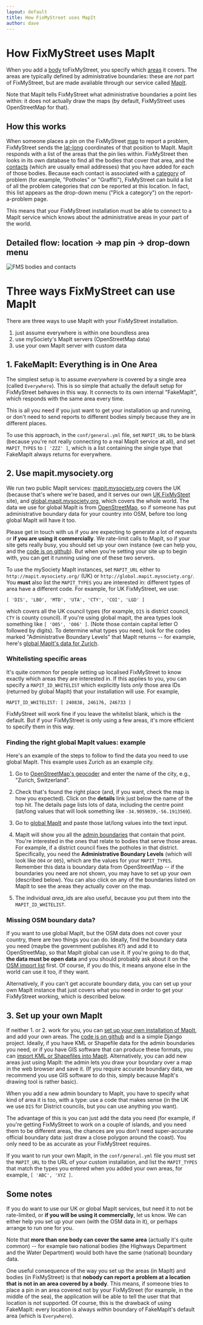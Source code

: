 ```yaml
---
layout: default
title: How FixMyStreet uses MapIt
author: dave
---
```


# How FixMyStreet uses MapIt

<p class="lead">When you add a <a href="/glossary/#body" class="glossary">body</a> toFixMyStreet,
you specify which <a href="/glossary/#area" class="glossary">areas</a> it
covers. The areas are typically defined by administrative boundaries: these
are <em>not</em> part of FixMyStreet, but are made available through our
service called <a href="/glossary/#mapit" class="glossary">MapIt</a>. </p>

Note that MapIt tells FixMyStreet what administrative boundaries a point lies
within: it does not actually draw the maps (by default, FixMyStreet uses
OpenStreetMap for that).

## How this works

When someone places a pin on the FixMyStreet <a href="/glossary/#map" class="glossary">map</a> to report a problem,
FixMyStreet sends the <a href="/glossary/#latlong" class="glossary">lat-long</a> coordinates of that position to MapIt. MapIt
responds with a list of the areas that the pin lies within. FixMyStreet then
looks in its own database to find all the bodies that cover that area, and the
<a href="/glossary/#contact" class="glossary">contacts</a> (which are usually email addresses) that you have added for each of
those bodies. Because each contact is associated with a <a href="/glossary/#category" class="glossary">category</a> of problem
(for example, "Potholes" or "Graffiti"), FixMyStreet can build a list of all
the problem categories that *can* be reported at this location. In fact, this
list appears as the drop-down menu ("Pick a category") on the report-a-problem
page.

This means that your FixMyStreet installation must be able to connect to a
MapIt service which knows about the administrative areas in your part of the
world.

## Detailed flow: location &rarr; map pin &rarr; drop-down menu

![FMS bodies and contacts](/images/fms_bodies_and_contacts.png)


# Three ways FixMyStreet can use MapIt

There are three ways to use MapIt with your FixMyStreet installation.

1. just assume everywhere is within one boundless area
2. use mySociety's MapIt servers (OpenStreetMap data)
3. use your own MapIt server with custom data


## 1. FakeMapIt: Everything is in One Area

The simplest setup is to assume *everywhere* is covered by a single area
(called `Everywhere`). This is so simple that actually the default setup for
FixMyStreet behaves in this way. It connects to its own internal "FakeMapIt",
which responds with the same area every time.

This is all you need if you just want to get your installation up and running,
or don't need to send reports to different bodies simply because they are in
different places.

To use this approach, in the `conf/general.yml` file, set `MAPIT_URL` to be blank
(because you're not really connecting to a real MapIt service at all), and set
`MAPIT_TYPES` to `[ 'ZZZ' ]`, which is a list containing the single type that
FakeMapIt always returns for everywhere.


## 2. Use mapit.mysociety.org

We run two public MapIt services:
[mapit.mysociety.org](http://mapit.mysociety.org) covers the UK (because
that's where we're based, and it serves our own [UK
FixMySteet](www.fixmystreet.com) site), and
[global.mapit.mysociety.org](http://global.mapit.mysociety.org), which covers
the whole world. The data we use for global MapIt is from
[OpenStreetMap](http://www.openstreetmap.org), so if someone has put
administrative boundary data for your country into OSM, before too long global
MapIt will have it too.

Please get in touch with us if you are expecting to generate a lot of requests
or **if you are using it commercially**. We rate-limit calls to MapIt, so if
your site gets really busy, you should set up your own instance (we can help
you, and the [code is on github](http://github.com/mysociety/mapit)). But when
you're setting your site up to begin with, you can get it running using one of
these two servers.

To use the mySociety MapIt instances, set `MAPIT_URL` either to
`http://mapit.mysociety.org/` (UK) or `http://global.mapit.mysociety.org/`.
You **must** also list the `MAPIT_TYPES` you are interested in: different
types of area have a different code. For example, for UK FixMyStreet, we use:

    [ 'DIS', 'LBO', 'MTD', 'UTA', 'CTY', 'COI', 'LGD' ]

which covers all the UK council types (for example, `DIS` is district council,
`CTY` is county council). If you're using global mapit, the area types look
something like `[ 'O05', 'O06' ]`. (Note those contain capital letter O
followed by digits). To determine what types you need, look for the codes
marked "Administrative Boundary Levels" that MapIt returns -- for example,
here's [global MapIt's data for
Zurich](http://global.mapit.mysociety.org/point/4326/8.55,47.366667.html).

### Whitelisting specific areas

It's quite common for people setting up localised FixMyStreet to know exactly
which areas they are interested in. If this applies to you, you can specify a
`MAPIT_ID_WHITELIST` which explicitly lists *only* those area IDs (returned by
global MapIt) that your installation will use. For example,

    MAPIT_ID_WHITELIST: [ 240838, 246176, 246733 ]

FixMyStreet will work fine if you leave the whitelist blank, which is the
default. But if your FixMyStreet is only using a few areas, it's more
efficient to specify them in this way.

### Finding the right global MapIt values: example

Here's an example of the steps to follow to find the data you need to use
global MapIt. This example uses Zurich as an example city.

1. Go to [OpenStreetMap's geocoder](http://nominamtim.openstreetmap.org) and
   enter the name of the city, e.g., "Zurich, Switzerland".

2. Check that's found the right place (and, if you want, check the map is how
   you expected). Click on the **details** link just below the name of the top
   hit. The details page lists lots of data, including the centre point
   (lat/long values that will look something like `-34.9059039,-56.1913569`).

3. Go to [global MapIt](http://global.mapit.mysociety.org) and paste those
   lat/long values into the text input.

4. MapIt will show you all the [admin
boundaries](http://global.mapit.mysociety.org/point/4326/8.55,47.366667.html)
   that contain that point. You're interested in the ones that relate to 
   bodies that serve those areas. For example, if a district council fixes the
   potholes in that district. Specifically, you need the **Administrative
   Boundary Levels** (which will look like `O04` or `O05`), which are the
   values for your `MAPIT_TYPES`. Remember this data is boundary data from
   OpenStreetMap -- if the boundaries you need are not shown, you may have to
   set up your own (described below). You can also click on any of the 
   boundaries listed on MapIt to see the areas they actually cover on the map.

5. The individual *area_id*s are also useful, because you put them into the
   `MAPIT_ID_WHITELIST`.

### Missing OSM boundary data?

If you want to use global MapIt, but the OSM data does not cover your country,
there are two things you can do. Ideally, find the boundary data you need
(maybe the government publishes it?) and add it to OpenStreetMap, so that
MapIt global can use it. If you're going to do that, **the data must be open
data** and you should probably ask about it on the [OSM import
list](http://lists.openstreetmap.org/listinfo/imports) first. Of course, if
you do this, it means anyone else in the world can use it too, if they want.

Alternatively, if you can't get accurate boundary data, you can set up your
own MapIt instance that just covers what you need in order to get your
FixMyStreet working, which is described below.


## 3. Set up your own MapIt

If neither 1. or 2. work for you, you can
[set up your own installation of MapIt](http://code.mapit.mysociety.org/install/),
and add your own areas. The
[code is on github](http://github.com/mysociety/mapit) and is a simple Django
project. Ideally, if you have KML or Shapefile data for the admin boundaries you need,
or if you have GIS software that can produce these formats, you can
[import KML or Shapefiles into MapIt](http://code.mapit.mysociety.org/import/boundaries/).
Alternatively, you can add new areas just using MapIt: the admin lets you draw
your boundary over a map in the web browser and save it. (If you require accurate boundary
data, we recommend you use GIS software to do this, simply because MapIt's drawing tool
is rather basic).

When you add a new admin boundary to MapIt, you have to specify what kind of
area it is too, with a type: use a code that makes sense (in the UK we use
`DIS` for District councils, but you can use anything you want).

The advantage of this is you can just add the data you need (for example, if
you're getting FixMyStreet to work on a couple of islands, and you need them
to be different areas, the chances are you don't need super-accurate official
boundary data: just draw a close polygon around the coast). You only need to
be as accurate as your FixMyStreet requires.

If you want to run your own MapIt, in the `conf/general.yml` file you must set
the `MAPIT_URL` to the URL of your custom installation, and list the
`MAPIT_TYPES` that match the types you entered when you added your own areas,
for example, `[ 'ABC', 'XYZ ]`.

## Some notes

If you do want to use our UK or global MapIt services, but need it to not be
rate-limited, or **if you will be using it commercially**, let us know. We can
either help you set up your own (with the OSM data in it), or perhaps arrange
to run one for you.

Note that **more than one body can cover the same area** (actually it's quite
common) -- for example two national bodies (the Highways Department and the
Water Department) would both have the same (national) boundary data.

One useful consequence of the way you set up the areas (in MapIt) and bodies
(in FixMyStreet) is that **nobody can report a problem at a location that is
not in an area covered by a body**. This means, if someone tries to place a
pin in an area covered not by your FixMyStreet (for example, in the middle of
the sea), the application will be able to tell the user that that location is
not supported. Of course, this is the drawback of using FakeMapIt: every
location is always _within_ boundary of FakeMapIt's default area (which is
`Everywhere`).

